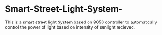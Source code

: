 # Smart-Street-Light-System-
This is a smart street light System based on 8050 controller to automatically control the power of light based on intensity of sunlight recieved. 
